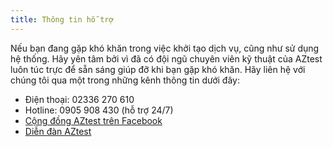 ```yaml
---
title: Thông tin hỗ trợ
---
```


Nếu bạn đang gặp khó khăn trong việc khởi tạo dịch vụ, cũng như sử dụng hệ thống. Hãy yên tâm bởi vì đã có đội ngũ chuyên viên kỹ thuật của AZtest luôn túc trực để sẵn sáng giúp đỡ khi bạn gặp khó khăn. Hãy liên hệ với chúng tôi qua một trong những kênh thông tin dưới đây:

- Điện thoại: 02336 270 610
- Hotline: 0905 908 430 (hỗ trợ 24/7)
- [Cộng đồng AZtest trên Facebook](https://www.facebook.com/groups/aztest.vn/)
- [Diễn đàn AZtest](https://aztest.vn/forum/)